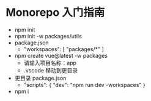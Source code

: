 # Monorepo 入门指南

* npm init
* npm init -w packages/utils
* package.json
  * "workspaces": [ "packages/*" ]
* npm create vue@latest -w packages
  * 请输入项目名称：app
  * .vscode 移动到更目录
* 更目录 package.json
  * "scripts": { "dev": "npm run dev -workspaces" }
* npm i
